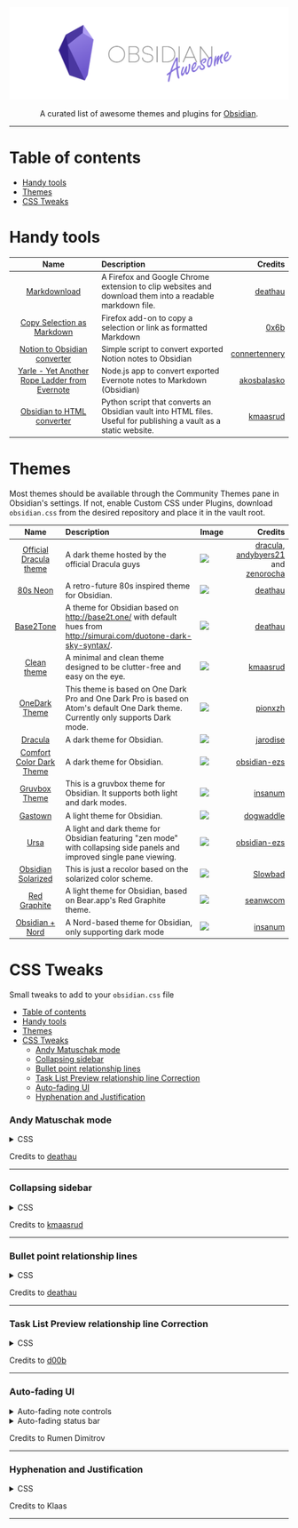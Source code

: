 ![](media/banner.png)

<div align="center">

A curated list of awesome themes and plugins for [Obsidian](https://obsidian.md/).

</div>

---

# Table of contents

- [Handy tools](#handy-tools)
- [Themes](#themes)
- [CSS Tweaks](#css-tweaks)

# Handy tools

| Name | Description | Credits |
| :--: | :---------- | ------: |
| [Markdownload](https://github.com/deathau/markdown-clipper) | A Firefox and Google Chrome extension to clip websites and download them into a readable markdown file. | [deathau](https://github.com/deathau) |
| [Copy Selection as Markdown](https://github.com/0x6b/copy-selection-as-markdown) | Firefox add-on to copy a selection or link as formatted Markdown | [0x6b](https://github.com/0x6b) |
| [Notion to Obsidian converter](https://github.com/connertennery/Notion-to-Obsidian-Converter) | Simple script to convert exported Notion notes to Obsidian | [connertennery](https://github.com/connertennery) |
| [Yarle - Yet Another Rope Ladder from Evernote](https://github.com/akosbalasko/yarle) | Node.js app to convert exported Evernote notes to Markdown (Obsidian) | [akosbalasko](https://github.com/akosbalasko) |
| [Obsidian to HTML converter](https://github.com/kmaasrud/obsidian-html) | Python script that converts an Obsidian vault into HTML files. Useful for publishing a vault as a static website. | [kmaasrud](https://github.com/kmaasrud) |

# Themes

Most themes should be available through the Community Themes pane in Obsidian's settings. If not, enable Custom CSS under Plugins, download `obsidian.css` from the desired repository and place it in the vault root.

| Name | Description | Image | Credits |
| :--: | :---------- | ----- | ------: |
[Official Dracula theme](https://draculatheme.com/obsidian) | A dark theme hosted by the official Dracula guys | ![](https://draculatheme.com/static/img/screenshots/obsidian.png) | [dracula](https://github.com/dracula), [andybyers21](https://github.com/andybyers21) and [zenorocha](https://github.com/zenorocha) 
[80s Neon](https://github.com/deathau/80s-Neon-for-Obsidian.md) | A retro-future 80s inspired theme for Obsidian.  | ![](https://raw.githubusercontent.com/deathau/80s-Neon-for-Obsidian.md/master/screenshot.jpg) | [deathau](https://github.com/deathau)
[Base2Tone](https://github.com/deathau/Base2Tone-For-Obsidian.md) | A theme for Obsidian based on http://base2t.one/ with default hues from http://simurai.com/duotone-dark-sky-syntax/. | ![](https://raw.githubusercontent.com/deathau/Base2Tone-For-Obsidian.md/master/colours.gif) | [deathau](https://github.com/deathau)
[Clean theme](https://github.com/kmaasrud/clean-theme-obsidian) | A minimal and clean theme designed to be clutter-free and easy on the eye. | ![](https://raw.githubusercontent.com/kmaasrud/clean-theme-obsidian/master/media/dark_shadow.png) | [kmaasrud](https://github.com/kmaasrud)
[OneDark Theme](https://github.com/pionxzh/OneDark-obsidian) | This theme is based on One Dark Pro and One Dark Pro is based on Atom's default One Dark theme. Currently only supports Dark mode. | ![](https://raw.githubusercontent.com/pionxzh/OneDark-obsidian/master/img/sample_1.png) | [pionxzh](https://github.com/pionxzh)
[Dracula](https://github.com/jarodise/Dracula-for-Obsidian.md) | A dark theme for Obsidian. | ![](https://raw.githubusercontent.com/jarodise/Dracula-for-Obsidian.md/master/screencap.jpg) | [jarodise](https://github.com/jarodise)
[Comfort Color Dark Theme](https://github.com/obsidian-ezs/obsidian-comfort-color-dark) | A dark theme for Obsidian. | ![](https://raw.githubusercontent.com/obsidian-ezs/obsidian-comfort-color-dark/master/screencap.png) | [obsidian-ezs](https://github.com/obsidian-ezs)
[Gruvbox Theme](https://github.com/insanum/obsidian_gruvbox) | This is a gruvbox theme for Obsidian. It supports both light and dark modes. | ![](https://raw.githubusercontent.com/insanum/obsidian_gruvbox/master/dark.png) | [insanum](https://github.com/insanum)
[Gastown](https://github.com/dogwaddle/obsidian-gastown-theme.md) | A light theme for Obsidian. | ![](https://raw.githubusercontent.com/dogwaddle/obsidian-gastown-theme.md/master/ObsidianOne.png) | [dogwaddle](https://github.com/dogwaddle)
[Ursa](https://github.com/obsidian-ezs/obsidian-ursa) | A light and dark theme for Obsidian featuring "zen mode" with collapsing side panels and improved single pane viewing. | ![](https://raw.githubusercontent.com/obsidian-ezs/obsidian-ursa/master/light-theme_full.png) | [obsidian-ezs](https://github.com/obsidian-ezs)
[Obsidian Solarized](https://github.com/Slowbad/obsidian-solarized) | This is just a recolor based on the solarized color scheme. | ![](https://raw.githubusercontent.com/Slowbad/obsidian-solarized/master/light.png) | [Slowbad](https://github.com/Slowbad)
[Red Graphite](https://github.com/seanwcom/Red-Graphite-for-Obsidian) | A light theme for Obsidian, based on Bear.app's Red Graphite theme. | ![](https://raw.githubusercontent.com/seanwcom/Red-Graphite-for-Obsidian/master/screenshot01.png) | [seanwcom](https://github.com/seanwcom) |
[Obsidian + Nord](https://github.com/insanum/obsidian_nord) | A Nord-based theme for Obsidian, only supporting dark mode | ![](https://raw.githubusercontent.com/insanum/obsidian_nord/master/screen.png) | [insanum](https://github.com/insanum) |

# CSS Tweaks

Small tweaks to add to your `obsidian.css` file

- [Table of contents](#table-of-contents)
- [Handy tools](#handy-tools)
- [Themes](#themes)
- [CSS Tweaks](#css-tweaks)
    - [Andy Matuschak mode](#andy-matuschak-mode)
    - [Collapsing sidebar](#collapsing-sidebar)
    - [Bullet point relationship lines](#bullet-point-relationship-lines)
    - [Task List Preview relationship line Correction](#task-list-preview-relationship-line-correction)
    - [Auto-fading UI](#auto-fading-ui)
    - [Hyphenation and Justification](#hyphenation-and-justification)

### Andy Matuschak mode

<details>
<summary>CSS</summary>
<pre lang="css"><code>
/* everything under .mod-root now. Don't want Andy messing with sidebars */
/* also, Andy only makes sense for vertical splits, at the root level, right? */
.mod-root.workspace-split.mod-vertical { 
  overflow-x:auto; 
  --header-width: 36px; /* <- 36px is the header height in the default theme */
}
.mod-root.workspace-split.mod-vertical > div { 
  min-width: calc(700px + var(--header-width)); /* <-- 700px is the default theme's "readable" max-width */
  box-shadow: 0px 0px 20px 20px rgba(0,0,0,0.25);
  position:sticky;
  left:0;
}

/* shift sticky position, so titles will stack up to the left */
/* This will currently stack to a maximum of 10 before resetting */
.mod-root.workspace-split.mod-vertical > div:nth-child(10n-8) { left: calc(var(--header-width) * 0); }
.mod-root.workspace-split.mod-vertical > div:nth-child(10n-7) { left: calc(var(--header-width) * 1); }
.mod-root.workspace-split.mod-vertical > div:nth-child(10n-6) { left: calc(var(--header-width) * 2); }
.mod-root.workspace-split.mod-vertical > div:nth-child(10n-5) { left: calc(var(--header-width) * 3); }
.mod-root.workspace-split.mod-vertical > div:nth-child(10n-4) { left: calc(var(--header-width) * 4); }
.mod-root.workspace-split.mod-vertical > div:nth-child(10n-3) { left: calc(var(--header-width) * 5); }
.mod-root.workspace-split.mod-vertical > div:nth-child(10n-2) { left: calc(var(--header-width) * 6); }
.mod-root.workspace-split.mod-vertical > div:nth-child(10n-1) { left: calc(var(--header-width) * 7); }
.mod-root.workspace-split.mod-vertical > div:nth-child(10n+0) { left: calc(var(--header-width) * 8); }
.mod-root.workspace-split.mod-vertical > div:nth-child(10n+1) { left: calc(var(--header-width) * 9); }

/* now it's time for the fancy vertical titles */

/* first we'll add a bit of gap for the title to sit inside of */
.workspace-leaf-content {
  padding-left: var(--header-width);
  position: relative;
}

/* this is where the magic happens */
.view-header {
  writing-mode: vertical-lr;
  border-right: 1px solid var(--background-secondary-alt);
  border-left: 2px solid var(--background-secondary-alt);
  border-top: none;
  border-bottom: none;
  height: auto;
  width: var(--header-width);
  position: absolute;
  left:0;
  top:0;
  bottom:0;
}

/* active titles have different border colours */
.workspace-leaf.mod-active .view-header {
  border-right: 2px solid var(--interactive-accent);
  border-bottom: none;
}

/* unset the title container height and swap padding */
.view-header-title-container {
  height: unset;
  padding-left: unset;
  padding-top: 5px;
}

/* fix the long-title-obscuring shadows */
.view-header-title-container:after {
  width: 100%;
  height: 30px;
  top:unset;
  bottom: 0;
  background: linear-gradient(to bottom, transparent, var(--background-secondary));
}
.workspace-leaf.mod-active .view-header-title-container:after {
  background: linear-gradient(to bottom, transparent, var(--background-primary-alt));
}

/* swap the padding/margin around for the header and actions icons */
.view-header-icon, .view-actions {
  padding: 10px 5px;
}
.view-action {
  margin: 8px 0;
}

/* get rid of the gap left by the now-missing horizontal title */
.view-content {
  height: 100%;
}

/* make the fake drop target overlay have a background so you can see it. */
/* TODO: figure out how the fake target overlay works so we can put the title back, too */
.workspace-fake-target-overlay {
  background-color: var(--background-primary);
}
</code></pre>
</details>

Credits to [deathau](https://github.com/deathau)

---

### Collapsing sidebar

<details>
<summary>CSS</summary>
<pre lang="css"><code>
.side-dock-ribbon.mod-left.is-collapsed:not(:hover), .side-dock-ribbon.mod-right.is-collapsed:not(:hover) {
  width: 15px !important;
  opacity: 0;
}
.side-dock-ribbon {
  transition-property: width, opacity;
}
</code></pre>
</details>

Credits to [kmaasrud](https://github.com/kmaasrud)

---

### Bullet point relationship lines

<details>
<summary>CSS</summary>
<pre lang="css"><code>
.cm-hmd-list-indent .cm-tab, ul ul { position: relative; }
.cm-hmd-list-indent .cm-tab::before, ul ul::before {
 content:'';
 border-left: 1px solid rgba(0, 122, 255, 0.25);
 position: absolute;
}
.cm-hmd-list-indent .cm-tab::before { left: 0; top: -5px; bottom: -4px; 
}
ul ul::before { left: -11px; top: 0; bottom: 0; 
} 
</code></pre>
</details>

Credits to [deathau](https://github.com/deathau)

---

### Task List Preview relationship line Correction

<details>
<summary>CSS</summary>
<pre lang="css"><code>
.contains-task-list::before { 
  left: 10px ; 
}
</code></pre>
</details>

Credits to [d00b](https://forum.obsidian.md/u/d00b/summary)

---

### Auto-fading UI

<details>
<summary>Auto-fading note controls</summary>
<pre lang="css"><code>
.view-header:not(:hover) .view-actions {
  opacity: 0.1;
  transition: opacity .25s ease-in-out;
}
</code></pre>
</details>

<details>
<summary>Auto-fading status bar</summary>
<pre lang="css"><code>
.status-bar:not(:hover) .status-bar-item {
  opacity: 0.25;
  transition: opacity .25s ease-in-out;
}
</code></pre>
</details>

Credits to Rumen Dimitrov

---

### Hyphenation and Justification

<details>
<summary>CSS</summary>
<pre lang="css"><code>
.cm-s-obsidian,
.markdown-preview-view {
  text-align: justify;
  hyphens: auto;
}
</code></pre>
</details>


Credits to Klaas

---
